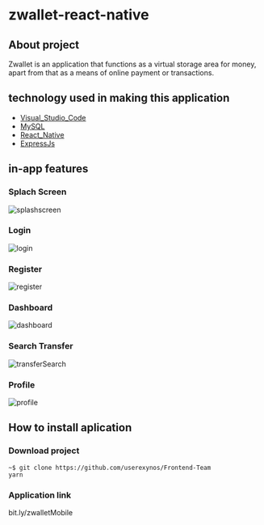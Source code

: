 # zwallet-react-native
 
## About project

  Zwallet is an application that functions as a virtual storage area for money, apart from that as a means of online payment or transactions.
   
## technology used in making this application

  - [Visual_Studio_Code](https://code.visualstudio.com/)
  - [MySQL](https://www.mysql.com/)
  - [React_Native](https://reactnative.dev/)
  - [ExpressJs](https://expressjs.com/)
  
## in-app features

 ### Splach Screen
  ![splashscreen](https://user-images.githubusercontent.com/66887616/101991851-35af2900-3c64-11eb-9711-b383d19b1119.png)
  
 ### Login
  ![login](https://user-images.githubusercontent.com/66887616/101991846-334ccf00-3c64-11eb-9f16-bd33e4ed7039.png)
  
 ### Register
  ![register](https://user-images.githubusercontent.com/66887616/101991850-347dfc00-3c64-11eb-851c-30b300819405.png)
  
 ### Dashboard
  ![dashboard](https://user-images.githubusercontent.com/66887616/101991844-30ea7500-3c64-11eb-8b21-73fc177bc343.png)
  
 ### Search Transfer
 ![transferSearch](https://user-images.githubusercontent.com/66887616/101991852-3647bf80-3c64-11eb-899c-c32a6454c2f0.png)
 
 ### Profile
 ![profile](https://user-images.githubusercontent.com/66887616/101991848-33e56580-3c64-11eb-87e4-3f2c8dd8682c.png)

## How to install aplication 

### Download project

```
~$ git clone https://github.com/userexynos/Frontend-Team
yarn
```

### Application link

bit.ly/zwalletMobile
